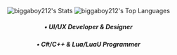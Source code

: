 <div align="center">

![biggaboy212's Stats](https://github-readme-stats.vercel.app/api?username=biggaboy212&theme=vue-dark&show_icons=true&hide_border=true&count_private=true) ![biggaboy212's Top Languages](https://github-readme-stats.vercel.app/api/top-langs/?username=biggaboy212&theme=vue-dark&show_icons=true&hide_border=true&layout=compact)

##### • UI/UX Developer & Designer

##### • C#/C++ & Lua/LuaU Programmer

</div>
